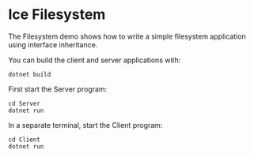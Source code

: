 # Ice Filesystem

The Filesystem demo shows how to write a simple filesystem application using interface inheritance.

You can build the client and server applications with:

```shell
dotnet build
```

First start the Server program:

```shell
cd Server
dotnet run
```

In a separate terminal, start the Client program:

```shell
cd Client
dotnet run
```
